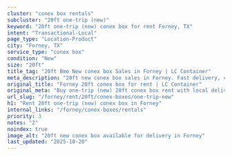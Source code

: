 ```yaml
---
cluster: "conex box rentals"
subcluster: "20ft one-trip (new)"
keyword: "20ft one-trip (new) conex box for rent Forney, TX"
intent: "Transactional-Local"
page_type: "Location-Product"
city: "Forney, TX"
service_type: "conex box"
condition: "New"
size: "20ft"
title_tag: "20ft Bmo New conex box Sales in Forney | LC Container"
meta_description: "20ft new conex box sales in Forney. Fast delivery, competitive pricing. Serving conex boxes area. Quote ID: QSR. Call (214) 524-4168 for your free quote today."
original_title: "Forney 20ft conex box for rent | LC Container"
original_meta: "Buy one-trip (new) 20ft conex box rent with local delivery in Forney, TX. LC Container — local Since 2003. Request a fast quote today."
url_slug: "/forney/rent/20ft/conex-boxes/one-trip-new"
h1: "Rent 20ft one-trip (new) conex box in Forney"
internal_links: "/forney/conex-boxes/rentals"
priority: 3
notes: "2"
noindex: true
image_alt: "20ft new conex box available for delivery in Forney"
last_updated: "2025-10-20"
---
```


<!-- TODO: Add unique city/inventory copy, images, and internal links here. -->
